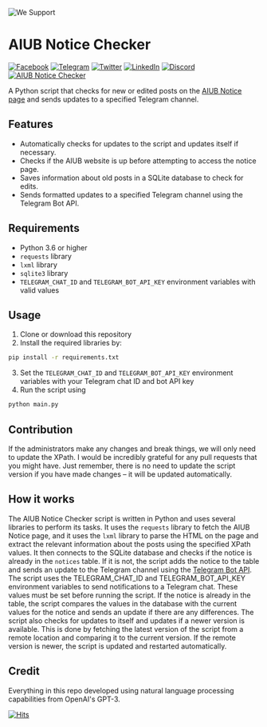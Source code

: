 ![We Support](https://img.shields.io/badge/we%20stand%20with-%F0%9F%87%B5%F0%9F%87%B8%20palestine-white.svg)

# AIUB Notice Checker
[![Facebook](https://raw.githubusercontent.com/gauravghongde/social-icons/master/SVG/Color/Facebook.svg)](https://facebook.com/aiubnotice) [![Telegram](https://raw.githubusercontent.com/gauravghongde/social-icons/master/SVG/Color/Telegram.svg)](https://t.me/aiubnotice) [![Twitter](https://raw.githubusercontent.com/gauravghongde/social-icons/master/SVG/Color/Twitter.svg)](https://twitter.com/aiubnotice) [![LinkedIn](https://raw.githubusercontent.com/gauravghongde/social-icons/master/SVG/Color/LinkedIN.svg)](https://linkedin.com/in/aiubnotice) [![Discord](https://raw.githubusercontent.com/gauravghongde/social-icons/master/SVG/Color/Discord.svg)](https://discord.gg/M8XVrA2Fnb) <br /> [![AIUB Notice Checker](https://github.com/origamiofficial/aiub-notice-checker/actions/workflows/aiub-notice-checker.yml/badge.svg)](https://github.com/origamiofficial/aiub-notice-checker/actions/workflows/aiub-notice-checker.yml)

A Python script that checks for new or edited posts on the [AIUB Notice page](https://aiub.cf/category/notices/) and sends updates to a specified Telegram channel.

## Features

- Automatically checks for updates to the script and updates itself if necessary.
- Checks if the AIUB website is up before attempting to access the notice page.
- Saves information about old posts in a SQLite database to check for edits.
- Sends formatted updates to a specified Telegram channel using the Telegram Bot API.

## Requirements

- Python 3.6 or higher
- `requests` library
- `lxml` library
- `sqlite3` library
- `TELEGRAM_CHAT_ID` and `TELEGRAM_BOT_API_KEY` environment variables with valid values

## Usage

1. Clone or download this repository
2. Install the required libraries by:
```bash
pip install -r requirements.txt
```
3. Set the `TELEGRAM_CHAT_ID` and `TELEGRAM_BOT_API_KEY` environment variables with your Telegram chat ID and bot API key
4. Run the script using 
```bash
python main.py
```

## Contribution

If the administrators make any changes and break things, we will only need to update the XPath. I would be incredibly grateful for any pull requests that you might have. Just remember, there is no need to update the script version if you have made changes – it will be updated automatically.

## How it works

The AIUB Notice Checker script is written in Python and uses several libraries to perform its tasks. It uses the `requests` library to fetch the AIUB Notice page, and it uses the `lxml` library to parse the HTML on the page and extract the relevant information about the posts using the specified XPath values. It then connects to the SQLite database and checks if the notice is already in the `notices` table. If it is not, the script adds the notice to the table and sends an update to the Telegram channel using the [Telegram Bot API](https://core.telegram.org/bots/api). The script uses the TELEGRAM_CHAT_ID and TELEGRAM_BOT_API_KEY environment variables to send notifications to a Telegram chat. These values must be set before running the script. If the notice is already in the table, the script compares the values in the database with the current values for the notice and sends an update if there are any differences. The script also checks for updates to itself and updates if a newer version is available. This is done by fetching the latest version of the script from a remote location and comparing it to the current version. If the remote version is newer, the script is updated and restarted automatically.

## Credit

Everything in this repo developed using natural language processing capabilities from OpenAI's GPT-3.

[![Hits](https://hits.seeyoufarm.com/api/count/incr/badge.svg?url=https://github.com/origamiofficial/aiub-notice-checker&icon=github.svg&icon_color=%23FFFFFF&title=hits&edge_flat=false)](https://github.com/origamiofficial/aiub-notice-checker)
